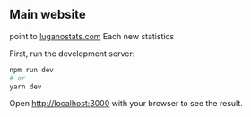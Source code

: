 ## Main website

point to [luganostats.com](luganostats.com)
Each new statistics

First, run the development server:

```bash
npm run dev
# or
yarn dev
```

Open [http://localhost:3000](http://localhost:3000) with your browser to see the result.
